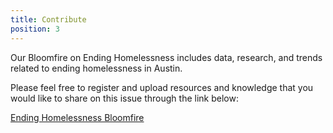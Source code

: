 ```yaml
---
title: Contribute
position: 3
---
```


Our Bloomfire on Ending Homelessness includes data, research, and trends related to ending homelessness in Austin. 

Please feel free to register and upload resources and knowledge that you would like to share on this issue through the link below:

[Ending Homelessness Bloomfire](https://endinghomelessness.bloomfire.com/?feed=recent)


